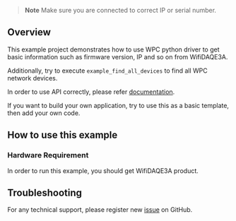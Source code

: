 
> **Note**
> Make sure you are connected to correct IP or serial number.

## Overview

This example project demonstrates how to use WPC python driver to get basic information 
such as firmware version, IP and so on from WifiDAQE3A.

Additionally, try to execute `example_find_all_devices` to find all WPC network devices.

In order to use API correctly, please refer [documentation](https://wpc-systems-ltd.github.io/WPC_Python_driver_release/).

If you want to build your own application, try to use this as a basic template, then add your own code.

## How to use this example

### Hardware Requirement

In order to run this example, you should get WifiDAQE3A product. 

## Troubleshooting

For any technical support, please register new [issue](https://github.com/WPC-Systems-Ltd/WPC_Python_driver_release/issues) on GitHub.